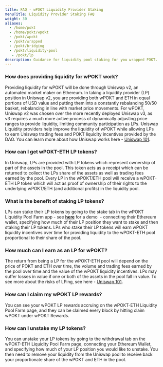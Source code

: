 ```yaml
---
title: FAQ - wPOKT Liquidity Provider Staking 
menuTitle: Liquidity Provider Staking FAQ
weight: 30
aliases:
  - /home/pokt
  - /home/pokt/wpokt
  - /pokt/wpokt
  - /pokt/wrapped
  - /pokt/bridging
  - /pokt/liquidity-pool
   - /pokt/lp
description: Guidance for liquidity pool staking for you wrapped POKT.
---
```


### How does providing liquidity for wPOKT work?

Providing liquidity for wPOKT will be done through Uniswap v2, an automated market maker on Ethereum. In taking a liquidity provider (LP) position in Uniswap v2, you are providing both wPOKT and ETH in equal portions of USD value and putting them into a constantly rebalancing 50/50 basket, rebalancing in line with market price movements. For wPOKT, Uniswap v2 was chosen over the more recently deployed Uniswap v3, as v3 requires a much more active process of dynamically adjusting price ranges to provide liquidity, limiting community participation as LPs. Uniswap Liquidity providers help improve the liquidity of wPOKT while allowing LPs to earn Uniswap trading fees and POKT liquidity incentives provided by the DAO. You can learn more about how Uniswap works here - [Uniswap 101](https://blog.uniswap.org/what-is-uniswap).

### How can I get wPOKT-ETH LP tokens?

In Uniswap, LPs are provided with LP tokens which represent ownership of part of the assets in the pool. This token acts as a receipt which can be returned to collect the LPs share of the assets as well as trading fees earned by the pool. Every LP in the wPOKT/ETH pool will receive a wPOKT-ETH LP token which will act as proof of ownership of their rights to the underlying wPOKT/ETH (and additional profits) in the liquidity pool.

### What is the benefit of staking LP tokens?

LPs can stake their LP tokens by going to the stake tab in the wPOKT Liquidity Pool Farm app - see **[here](https://wpokt-staking-frontend.vercel.app/)** for a demo  - connecting their Ethereum wallet, specifying how much of their LP position they want to stake and then staking their LP tokens. LPs who stake their LP tokens will earn wPOKT liquidity incentives over time for providing liquidity to the wPOKT-ETH pool proportional to their share of the pool.

### How much can I earn as an LP for wPOKT?

The return from being a LP for the wPOKT-ETH pool will depend on the price of POKT and ETH over time, the volume and trading fees earned by the pool over time and the value of the wPOKT liquidity incentives. LPs may suffer losses in value if one or both of the assets in the pool fall in value. To see more about the risks of LPing, see here - [Uniswap 101](https://blog.uniswap.org/what-is-uniswap).

### How can I claim my wPOKT LP rewards?

You can see your wPOKT LP rewards accruing on the wPOKT-ETH Liquidity Pool Farm page, and they can be claimed every block by hitting claim wPOKT under wPOKT Rewards.

### How can I unstake my LP tokens?

You can unstake your LP tokens by going to the withdrawal tab on the wPOKT-ETH Liquidity Pool Farm page, connecting your Ethereum Wallet, and specifying how much of your LP position you would like to unstake. You then need to remove your liquidity from the Uniswap pool to receive back your proportionate share of the wPOKT and ETH in the pool.

